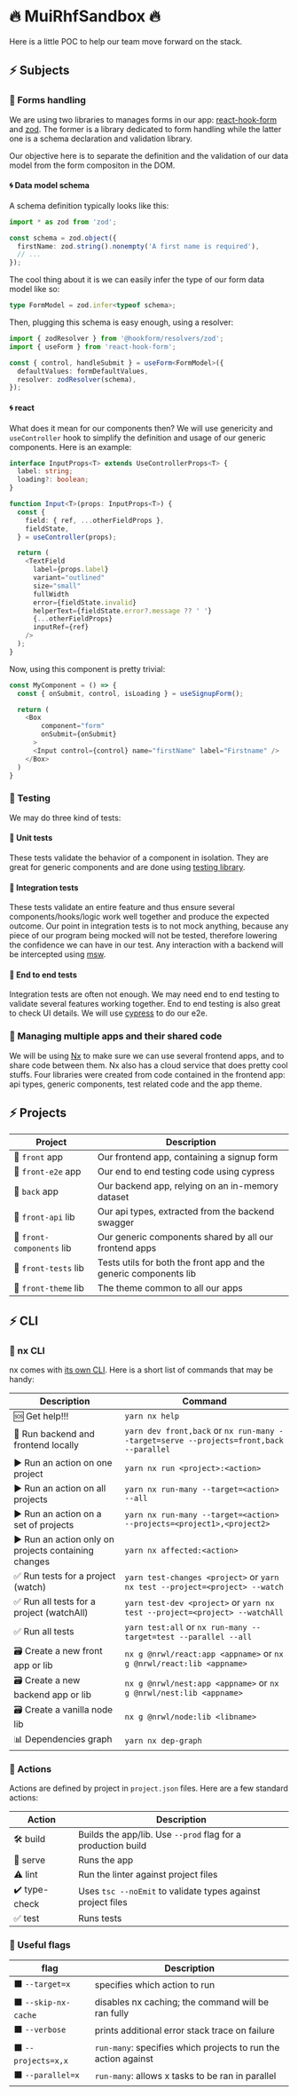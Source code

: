 # 🔥 MuiRhfSandbox 🔥

Here is a little POC to help our team move forward on the stack.

## ⚡ Subjects

### 🔶 Forms handling

We are using two libraries to manages forms in our app: [react-hook-form](https://github.com/react-hook-form/react-hook-form) and [zod](https://github.com/colinhacks/zod). The former is a library dedicated to form handling while the latter one is a schema declaration and validation library.

Our objective here is to separate the definition and the validation of our data model from the form compositon in the DOM. 

#### 🌀 Data model schema

A schema definition typically looks like this:
```typescript
import * as zod from 'zod';

const schema = zod.object({
  firstName: zod.string().nonempty('A first name is required'),
  // ...
});
```

The cool thing about it is we can easily infer the type of our form data model like so:

```typescript
type FormModel = zod.infer<typeof schema>;
```

Then, plugging this schema is easy enough, using a resolver: 

```typescript
import { zodResolver } from '@hookform/resolvers/zod';
import { useForm } from 'react-hook-form';

const { control, handleSubmit } = useForm<FormModel>({
  defaultValues: formDefaultValues,
  resolver: zodResolver(schema),
});
```

#### 🌀 react

What does it mean for our components then? We will use genericity and `useController` hook to simplify the definition and usage of our generic components. Here is an example:

```typescript
interface InputProps<T> extends UseControllerProps<T> {
  label: string;
  loading?: boolean;
}

function Input<T>(props: InputProps<T>) {
  const {
    field: { ref, ...otherFieldProps },
    fieldState,
  } = useController(props);

  return (
    <TextField
      label={props.label}
      variant="outlined"
      size="small"
      fullWidth
      error={fieldState.invalid}
      helperText={fieldState.error?.message ?? ' '}
      {...otherFieldProps}
      inputRef={ref}
    />
  );
}
```

Now, using this component is pretty trivial:

```typescript
const MyComponent = () => {
  const { onSubmit, control, isLoading } = useSignupForm();

  return (
    <Box
        component="form"
        onSubmit={onSubmit}
      >
      <Input control={control} name="firstName" label="Firstname" />
    </Box>
  )
}
```

### 🔶 Testing

We may do three kind of tests:

#### 🧪 Unit tests

These tests validate the behavior of a component in isolation. They are great for generic components and are done using [testing library](https://github.com/testing-library/react-testing-library).

#### 🧪 Integration tests

These tests validate an entire feature and thus ensure several components/hooks/logic work well together and produce the expected outcome. Our point in integration tests is to not mock anything, because any piece of our program being mocked will not be tested, therefore lowering the confidence we can have in our test. Any interaction with a backend will be intercepted using [msw](https://github.com/mswjs/msw).

#### 🧪 End to end tests

Integration tests are often not enough. We may need end to end testing to validate several features working together. End to end testing is also great to check UI details. We will use [cypress](https://github.com/cypress-io/cypress) to do our e2e. 

### 🔶 Managing multiple apps and their shared code

We will be using [Nx](https://nx.dev) to make sure we can use several frontend apps, and to share code between them. Nx also has a cloud service that does pretty cool stuffs. Four libraries were created from code contained in the frontend app: api types, generic components, test related code and the app theme.

## ⚡ Projects

|                 Project                           |           Description                                                     |
| ------------------------------------------------ | --------------------------------------------------------------------- |
| 🚀 `front` app  | Our frontend app, containing a signup form |
| 🚀 `front-e2e` app  | Our end to end testing code using cypress |
| 🚀 `back` app  | Our backend app, relying on an in-memory dataset|
| 🧩 `front-api` lib  |Our api types, extracted from the backend swagger|
| 🧩 `front-components` lib  |Our generic components shared by all our frontend apps|
| 🧩 `front-tests` lib  |Tests utils for both the front app and the generic components lib|
| 🧩 `front-theme` lib |The theme common to all our apps|

## ⚡ CLI

### 🔶 nx CLI

nx comes with [its own CLI](https://nx.dev/l/n/getting-started/nx-cli). Here is a short list of commands that may be handy:

| Description                                           | Command                                                               |
| ------------------------------------------------ | --------------------------------------------------------------------- |
| 🆘 Get help!!!| `yarn nx help` |
| 🚀 Run backend and frontend locally                  | `yarn dev front,back` or `nx run-many --target=serve --projects=front,back --parallel`                                              |
| ▶️ Run an action on one project                             | `yarn nx run <project>:<action>`           |
| ▶️ Run an action on all projects                             | `yarn nx run-many --target=<action> --all`           |
| ▶️ Run an action on a set of projects                         | `yarn nx run-many --target=<action> --projects=<project1>,<project2>`              |
| ▶️ Run an action only on projects containing changes | `yarn nx affected:<action>`                                              |
| ✅ Run tests for a project (watch)         | `yarn test-changes <project>` or `yarn nx test --project=<project> --watch`                                        |
| ✅ Run all tests for a project (watchAll)     | `yarn test-dev <project>` or `yarn nx test --project=<project> --watchAll`                                                |
| ✅ Run all tests                                  | `yarn test:all` or `nx run-many --target=test --parallel --all`                                                       |
| 🗃️ Create a new front app or lib                           | `nx g @nrwl/react:app <appname>` or  `nx g @nrwl/react:lib <appname>`                                                  |
| 🗃️ Create a new backend app or lib                            | `nx g @nrwl/nest:app <appname>` or `nx g @nrwl/nest:lib <appname>`                                                   |
| 🗃️ Create a vanilla node lib                            | `nx g @nrwl/node:lib <libname>`                                                   |
| 📊 Dependencies graph                             | `yarn nx dep-graph`                                                   |

### 🔶 Actions

Actions are defined by project in `project.json` files. Here are a few standard actions:

| Action                                           | Description                                                               |
| ------------------------------------------------ | --------------------------------------------------------------------- |
| 🛠️ build  | Builds the app/lib. Use `--prod` flag for a production build |
| 🚀 serve  | Runs the app  |
| ⚠️ lint  | Run the linter against project files  |
| ✔️ type-check  | Uses `tsc --noEmit` to validate types against project files |
| ✅ test  | Runs tests |

### 🔶 Useful flags

| flag                                           | Description                                                               |
| ------------------------------------------------ | --------------------------------------------------------------------- |
| ⬛  `--target=x`  | specifies which action to run |
| ⬛  `--skip-nx-cache`  | disables nx caching; the command will be ran fully |
| ⬛  `--verbose`  | prints additional error stack trace on failure
| ⬛  `--projects=x,x`  | `run-many`: specifies which projects to run the action against |
| ⬛  `--parallel=x`  | `run-many`: allows x tasks to be ran in parallel |

